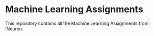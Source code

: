 # Machine Learning Assignments
This repository contains all the Machine Learning Assignments from iNeuron.
